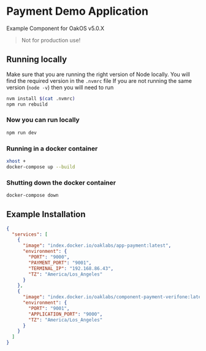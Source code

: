 # Payment Demo Application

Example Component for OakOS v5.0.X

> Not for production use!


## Running locally

Make sure that you are running the right version of Node locally. You will find the required version in the `.nvmrc` file
If you are not running the same version (`node -v`) then you will need to run

``` bash
nvm install $(cat .nvmrc)
npm run rebuild
```

### Now you can run locally

``` bash
npm run dev
```

### Running in a docker container

``` bash
xhost +
docker-compose up --build
```

### Shutting down the  docker container

``` bash
docker-compose down
```

## Example Installation

``` json
{
  "services": [
    {
      "image": "index.docker.io/oaklabs/app-payment:latest",
      "environment": {
        "PORT": "9000",
        "PAYMENT_PORT": "9001",
        "TERMINAL_IP": "192.168.86.43",
        "TZ": "America/Los_Angeles"
      }
    },
    {
      "image": "index.docker.io/oaklabs/component-payment-verifone:latest",
      "environment": {
        "PORT": "9001",
        "APPLICATION_PORT": "9000",
        "TZ": "America/Los_Angeles"
      }
    }
  ]
}

```
